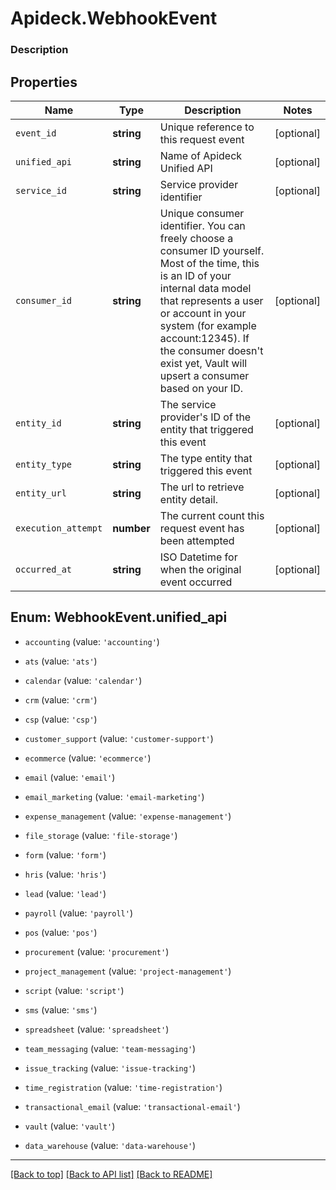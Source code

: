 # Apideck.WebhookEvent

### Description

## Properties
Name | Type | Description | Notes
------------ | ------------- | ------------- | -------------
`event_id` | **string** | Unique reference to this request event | [optional] 
`unified_api` | **string** | Name of Apideck Unified API | [optional] 
`service_id` | **string** | Service provider identifier | [optional] 
`consumer_id` | **string** | Unique consumer identifier. You can freely choose a consumer ID yourself. Most of the time, this is an ID of your internal data model that represents a user or account in your system (for example account:12345). If the consumer doesn\'t exist yet, Vault will upsert a consumer based on your ID. | [optional] 
`entity_id` | **string** | The service provider\'s ID of the entity that triggered this event | [optional] 
`entity_type` | **string** | The type entity that triggered this event | [optional] 
`entity_url` | **string** | The url to retrieve entity detail. | [optional] 
`execution_attempt` | **number** | The current count this request event has been attempted | [optional] 
`occurred_at` | **string** | ISO Datetime for when the original event occurred | [optional] 





<a name="WebhookEventUnifiedApi"></a>
## Enum: WebhookEvent.unified_api


* `accounting` (value: `'accounting'`)

* `ats` (value: `'ats'`)

* `calendar` (value: `'calendar'`)

* `crm` (value: `'crm'`)

* `csp` (value: `'csp'`)

* `customer_support` (value: `'customer-support'`)

* `ecommerce` (value: `'ecommerce'`)

* `email` (value: `'email'`)

* `email_marketing` (value: `'email-marketing'`)

* `expense_management` (value: `'expense-management'`)

* `file_storage` (value: `'file-storage'`)

* `form` (value: `'form'`)

* `hris` (value: `'hris'`)

* `lead` (value: `'lead'`)

* `payroll` (value: `'payroll'`)

* `pos` (value: `'pos'`)

* `procurement` (value: `'procurement'`)

* `project_management` (value: `'project-management'`)

* `script` (value: `'script'`)

* `sms` (value: `'sms'`)

* `spreadsheet` (value: `'spreadsheet'`)

* `team_messaging` (value: `'team-messaging'`)

* `issue_tracking` (value: `'issue-tracking'`)

* `time_registration` (value: `'time-registration'`)

* `transactional_email` (value: `'transactional-email'`)

* `vault` (value: `'vault'`)

* `data_warehouse` (value: `'data-warehouse'`)




---

[[Back to top]](#) [[Back to API list]](../../../../README.md#documentation-for-api-endpoints) [[Back to README]](../../../../README.md)


